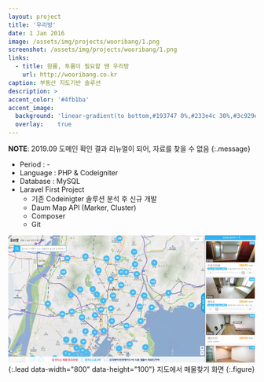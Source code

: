 ```yaml
---
layout: project
title: '우리방'
date: 1 Jan 2016
image: /assets/img/projects/wooribang/1.png
screenshot: /assets/img/projects/wooribang/1.png
links:
  - title: 원룸, 투룸이 필요할 땐 우리방
    url: http://wooribang.co.kr 
caption: 부동산 지도기반 솔루션
description: >
accent_color: '#4fb1ba'
accent_image:
  background: 'linear-gradient(to bottom,#193747 0%,#233e4c 30%,#3c929e 50%,#d5d5d4 70%,#cdccc8 100%)'
  overlay:    true
---
```


**NOTE**: 2019.09 도메인 확인 결과 리뉴얼이 되어, 자료를 찾을 수 없음
{:.message}

* Period : -
* Language : PHP & Codeigniter
* Database : MySQL
* Laravel First Project
  * 기존 Codeinigter 솔루션 분석 후 신규 개발
  * Daum Map API (Marker, Cluster)
  * Composer
  * Git

![Full-width image](/assets/img/projects/wooribang/2.png){:.lead data-width="800" data-height="100"}
지도에서 매물찾기 화면
{:.figure}



